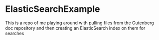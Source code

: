 ElasticSearchExample
====================

This is a repo of me playing around with pulling files from the Gutenberg doc repository and then creating an ElasticSearch index on them for searches
